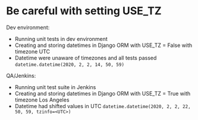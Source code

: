 # Be careful with setting USE_TZ

Dev environment:
 - Running unit tests in dev environment
 - Creating and storing datetimes in Django ORM with USE_TZ = False with timezone UTC
 - Datetime were unaware of timezones and all tests passed `datetime.datetime(2020, 2, 2, 14, 50, 59)`

 QA/Jenkins:
 - Running unit test suite in Jenkins
 - Creating and storing datetimes in Django ORM with USE_TZ = True with timezone Los Angeles
 - Datetime had shifted values in UTC `datetime.datetime(2020, 2, 2, 22, 50, 59, tzinfo=<UTC>)`
